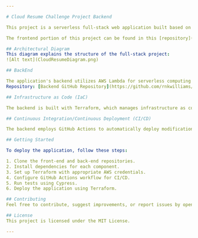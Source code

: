 ```yaml
---

# Cloud Resume Challenge Project Backend

This project is a serverless full-stack web application built based on the [Cloud Resume Challenge](https://cloudresumechallenge.dev/). It consists of a front and backend hosted on AWS services, with infrastructure managed using Terraform. The CI/CD pipeline is implemented using GitHub Actions, and testing is conducted using Cypress. 

The frontend portion of this project can be found in this [repository](https://github.com/rnkwilliams/aws-cloud-resume-challenge-frontend). The deployed web app can be found [here](https://www.ranikaresume.com/).

## Architectural Diagram
This diagram explains the structure of the full-stack project:
![Alt text](CloudResumeDiagram.png)

## BackEnd

The application's backend utilizes AWS Lambda for serverless computing and DynamoDB for NoSQL database storage. Python(boto3) library is used for Lambda function development, enabling seamless interaction with DynamoDB. Whenever a user accesses the web application, a JavaScript function initiates an API call to the Lambda function. This call triggers the Lambda function, which retrieves an item from the DynamoDB table, increments the visit count attribute by one, and sends back the updated value in the response. The refreshed visit count is then displayed at the bottom of the web page.
Repository: [Backend GitHub Repository](https://github.com/rnkwilliams/aws-cloud-resume-challenge-backend)

## Infrastructure as Code (IaC)

The backend is built with Terraform, which manages infrastructure as code. This provides a declarative approach to provisioning and managing AWS resources such as Lambda functions and DynamoDB used in the project, ensuring consistent and reproducible deployments across environments.

## Continuous Integration/Continuous Deployment (CI/CD)

The backend employs GitHub Actions to automatically deploy modifications to the Terraform configuration files whenever code is pushed to this repository. Additionally, the workflow includes running end-to-end Cypress tests on the Lambda function to verify its functionality and ensure it returns valid data.

## Getting Started

To deploy the application, follow these steps:

1. Clone the front-end and back-end repositories.
2. Install dependencies for each component.
3. Set up Terraform with appropriate AWS credentials.
4. Configure GitHub Actions workflow for CI/CD.
5. Run tests using Cypress.
6. Deploy the application using Terraform.

## Contributing
Feel free to contribute, suggest improvements, or report issues by opening an issue or pull request on the GitHub repository.

## License
This project is licensed under the MIT License.

--- 
```

